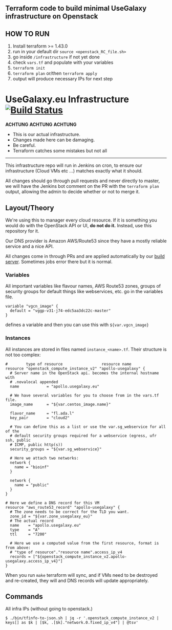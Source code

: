 ## Terraform code to build minimal UseGalaxy infrastructure on Openstack

## HOW TO RUN

1. Install terraform >= 1.43.0
2. run in your default dir `source <openstack_RC_file.sh>`
3. go inside `/infrastructure` if not yet done
4. check `vars.tf` and populate with your variables
5. `terraform init`
6. `terraform plan` or/then `terraform apply`
7. output will produce necessary IPs for next step

# UseGalaxy.eu Infrastructure [![Build Status](https://build.galaxyproject.eu/buildStatus/icon?job=usegalaxy-eu%2Finfrastructure)](https://build.galaxyproject.eu/job/usegalaxy-eu/job/infrastructure/)

**ACHTUNG** **ACHTUNG** **ACHTUNG**

- This is our actual infrastructure.
- Changes made here can be damaging.
- Be careful.
- Terraform catches some mistakes but not all

---

This infrastructure repo will run in Jenkins on cron, to ensure our infrastructure (Cloud VMs etc ...)
matches exactly what it should.

All changes should go through pull requests and never directly to master,
we will have the Jenkins bot comment on the PR with
the `terraform plan` output, allowing the admin to decide whether or not to
merge it.

## Layout/Theory

We're using this to manager every cloud resource. If it is something you would
do with the OpenStack API or UI, **do not do it.** Instead, use this repository
for it.

Our DNS provider is Amazon AWS/Route53 since they have a mostly reliable service
and a nice API.

All changes come in through PRs and are applied automatically by our [build server](https://build.galaxyproject.eu/job/usegalaxy-eu/job/infrastructure/). Sometimes jobs error there but it is normal.

### Variables

All important variables like flavour names, AWS Route53 zones, groups of
security groups for default things like webservices, etc. go in the variables
file.

```hcl
variable "vgcn_image" {
  default = "vggp-v31-j74-edc5aa3dc22c-master"
}
```

defines a variable and then you can use this with `${var.vgcn_image}`

### Instances

All instances are stored in files named `instance_<name>.tf`. Their structure is
not too complex:

```hcl
#        type of resource                 resource name
resource "openstack_compute_instance_v2" "apollo-usegalaxy" {
  # Server name in the OpenStack api. becomes the internal hostname with
  # .novalocal appended
  name            = "apollo.usegalaxy.eu"

  # We have several variables for you to choose from in the vars.tf file.
  image_name      = "${var.centos_image.name}"

  flavor_name     = "fl.ada.l"
  key_pair        = "cloud2"

  # You can define this as a list or use the var.sg_webservice for all of the
  # default security groups required for a webservice (egress, ufr ssh, public
  # ICMP, public http(s))
  security_groups = "${var.sg_webservice}"

  # Here we attach two networks:
  network {
    name = "bioinf"
  }

  network {
    name = "public"
  }
}

# Here we define a DNS record for this VM
resource "aws_route53_record" "apollo-usegalaxy" {
  # The zone needs to be correct for the TLD you want.
  zone_id = "${var.zone_usegalaxy_eu}"
  # The actual record
  name    = "apollo.usegalaxy.eu"
  type    = "A"
  ttl     = "7200"

  # Here we use a computed value from the first resource, format is from above:
  # "type of resource"."resource name".access_ip_v4
  records = ["${openstack_compute_instance_v2.apollo-usegalaxy.access_ip_v4}"]
}
```

When you run `make` terraform will sync, and if VMs need to be destroyed and
re-created, they will and DNS records will update appropriately.

## Commands

All infra IPs (without going to openstack.)

```console
$ ./bin/tfinfo-to-json.sh | jq -r '.openstack_compute_instance_v2 | keys[] as $k | [$k, .[$k]."network.0.fixed_ip_v4"] | @tsv'
```
